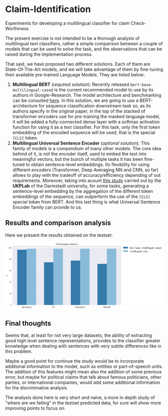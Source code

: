 # Claim-Identification
Experiments for developing a multilingual classifier for claim Check-Worthiness

The present exercise is not intended to be a thorough analysis of multilingual text classifiers, rather a simple comparison between a couple of models that can be used to solve the task, and the observations that can be raised during the implementation process.

That said, we have proposed two different solutions. Each of them are State-Of-The-Art models, and we will take advantage of them by fine-tuning their available pre-trained Language Models. They are listed below:

1. **Multilingual BERT** (*required solution*): Recently released ``bert-base-multilingual-cased`` is the current recommended model to use by its authors in Google-Research. The model architecture and benchmarking can be consulted [here](https://github.com/google-research/bert/blob/master/multilingual.md). In this solution, we are going to use a BERT-architecture for sequence classification downstream task so, as its authors specify in the original paper, in the top of the stacked of transformer encoders use for pre-training the masked language model, it will be added a fully-connected dense layer with a softmax activation function for using it as a text classifier. For this task, only the first token embedding of the encoded sequence will be used, that is the special ``[CLS]`` token.
2. **Multilingual Universal Sentence Encoder** (*optional solution*): This family of models is a compendium of many other models. The core idea behind of it, is not the encoder itself, used to embed the text into meaningful vectors, but the bunch of multiple tasks it has been fine-tuned to obtain sentence-level embeddings. Its flexibility for using different encoders (Transformer, Deep Averaging NN and CNN, so far) allows to play with the tradeoff of accuracy/efficiency depending of out requirements. Moreover, taking into acount [this study](https://docs.google.com/spreadsheets/d/14QplCdTCDwEmTqrn1LH4yrbKvdogK4oQvYO1K1aPR5M/edit#gid=0) carried out by the **UKPLab** of the Darmstadt university, for some tasks, generating a sentence-level embedding by the aggregation of the different token embeddings of the sequence, can outperform the use of the ``[CLS]`` special token from BERT. And this last thing is what Universal Sentence Encoder family can provide to us.

## Results and comparison analysis

Here we present the results obtained on the testset:

![comparison](images/claim_identification_comparison.png)

## Final thoughts

Seems that, at least for not very large datasets, the ability of extracting good high level sentence representations, provides to the classifier greater knowledge when dealing with sentences with very subtle differences like in this problem.

Maybe a good point for continue the study would be to incorporate additional information to the model, such as entities or part-of-speech units. The addition of this features might mean also the addition of some previous error, but maybe for political claims that talk about famous politicians, other parties, or international companies, would add some additional information for the discriminative analysis.

The analysis done here is very short and naive, a more in depth study of "where are we failing" in the testset predicted data, for sure will show more improving points to focus on.
  
